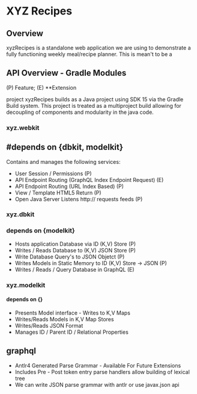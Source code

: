 # XYZ Recipes
## Overview
xyzRecipes is a standalone web application we are using to demonstrate
a fully functioning weekly meal/recipe planner. This is mean't to be a

## API Overview - Gradle Modules
(P) Feature; (E) **Extension

project xyzRecipes builds as a Java project using SDK 15 via
the Gradle Build system. This project is treated as a multiproject
build allowing for decoupling of components and modularity in the java 
code. 
### xyz.webkit 
## #depends on {dbkit, modelkit}
Contains and manages the following services:
- User Session / Permissions (P)
- API Endpoint Routing (GraphQL Index Endpoint Request) (E)
- API Endpoint Routing (URL Index Based) (P)
- View / Template HTML5 Return (P)
- Open Java Server Listens http:// requests feeds (P)

### xyz.dbkit
### depends on {modelkit}
- Hosts application Database via ID (K,V) Store (P)
- Writes / Reads Database to (K,V) JSON Store (P)
- Write Database Query's to JSON Objetct (P)
- Writes Models in Static Memory to ID (K,V) Store -> JSON (P)
- Writes / Reads / Query Database in GraphQL (E)

### xyz.modelkit
#### depends on {}
- Presents Model interface - Writes to K,V Maps
- Writes/Reads Models in K,V Map Stores
- Writes/Reads JSON Format
- Manages ID / Parent ID / Relational Properties

## graphql
- Antlr4 Generated Parse Grammar - Available For Future Extensions
- Includes Pre - Post token entry parse handlers allow building of lexical tree
- We can write JSON parse grammar with antlr or use javax.json api




